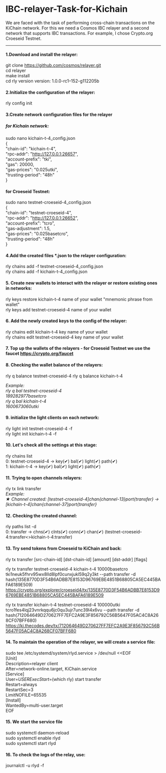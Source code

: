 # IBC-relayer-Task-for-Kichain
We are faced with the task of performing cross-chain transactions on the KiChain network.
For this we need a Cosmos IBC relayer and a second network that supports IBC transactions. For example, I chose Crypto.org Croeseid Testnet.
***
#### 1.Download and install the relayer:
git clone https://github.com/cosmos/relayer.git  
cd relayer  
make install  
cd
rly version
version: 1.0.0-rc1–152-g112205b

#### 2.Initialize the configuration of the relayer:  
rly config init  

#### 3.Create network configuration files for the relayer  

##### for Kichain network:  

sudo nano kichain-t-4_config.json  
{  
  "chain-id": "kichain-t-4",  
  "rpc-addr": "http://127.0.0.1:26657",  
  "account-prefix": "tki",  
  "gas": 20000,  
  "gas-prices": "0.025utki",  
  "trusting-period": "48h"  
}

#### for Croeseid Testnet:

sudo nano testnet-croeseid-4_config.json  
{  
  "chain-id": "testnet-croeseid-4",  
  "rpc-addr": "http://127.0.0.1:26652",  
  "account-prefix": "tcro",  
  "gas-adjustment": 1.5,  
  "gas-prices": "0.025basetcro",  
  "trusting-period": "48h"  
}

#### 4.Add the created files *.json to the relayer configuration:  
rly chains add -f testnet-croeseid-4_config.json  
rly chains add -f kichain-t-4_config.json

#### 5. Create new wallets to interact with the relayer or restore existing ones in networks:  
rly keys restore kichain-t-4 name of your wallet "mnemonic phrase from wallet"  
rly keys add testnet-croeseid-4 name of your wallet

#### 6. Add the newly created keys to the config of the relayer:  
rly chains edit kichain-t-4 key name of your wallet  
rly chains edit testnet-croeseid-4 key name of your wallet

#### 7. Top up the wallets of the relayers - for Croeseid Testnet we use the faucet https://crypto.org/faucet

#### 8. Checking the wallet balance of the relayers:  
rly q balance testnet-croeseid-4
rly q balance kichain-t-4  

*Example:  
rly q bal testnet-croeseid-4  
189282977basetcro  
rly q bal kichain-t-4  
1600673060utki* 

#### 9. initialize the light clients on each network:  
rly light init testnet-croeseid-4 -f  
rly light init kichain-t-4 -f

#### 10. Let's check all the settings at this stage:  
rly chains list  
0: testnet-croeseid-4   -> key(✔) bal(✔) light(✔) path(✔)  
1: kichain-t-4          -> key(✔) bal(✔) light(✔) path(✔)  

#### 11. Trying to open channels relayers:  
rly tx link transfer  
*Example:  
★ Channel created: [testnet-croeseid-4]chan{channel-13}port{transfer} -> [kichain-t-4]chan{channel-37}port{transfer}* 

#### 12. Checking the created channel:
rly paths list -d  
0: transfer -> chns(✔) clnts(✔) conn(✔) chan(✔) (testnet-croeseid-4:transfer<>kichain-t-4:transfer)

#### 13. Try send tokens from Croeseid to KiChain and back:  
rly tx transfer [src-chain-id] [dst-chain-id] [amount] [dst-addr] [flags]  

rly tx transfer testnet-croeseid-4 kichain-t-4 10000basetcro tki1neuk5fhrv95wx8lld8lpf0cunxjukl59q2y3kt --path transfer -d  
hash(135E8770D3F54B6ADBB7E8153D96769EBE4851B68805CA5EC445BAFA6189E509)  
https://crypto.org/explorer/croeseid4/tx/135E8770D3F54B6ADBB7E8153D96769EBE4851B68805CA5EC445BAFA6189E509

rly tx transfer kichain-t-4 testnet-croeseid-4 100000utki tcro1fes4lqj23vnrkqqu6jc0qu3ujr7unc39l4x6vu --path transfer -d  
hash(712064649D270627FF7EFC2A9E3F856792C56B5647F05AC4C8A268CF07BFF680)  
https://ki.thecodes.dev/tx/712064649D270627FF7EFC2A9E3F856792C56B5647F05AC4C8A268CF07BFF680  

#### 14. To maintain the operation of the relayer, we will create a service file:  
sudo tee /etc/systemd/system/rlyd.service > /dev/null <<EOF  
[Unit]  
Description=relayer client  
After=network-online.target, KiChain.service  
                                                            [Service]  
                                                            User=$USER  
                                                            ExecStart=$(which rly) start transfer  
                                                            Restart=always  
                                                            RestartSec=3  
                                                            LimitNOFILE=65535  
                                                            [Install]  
                                                            WantedBy=multi-user.target  
                                                            EOF

#### 15. We start the service file                                              
sudo systemctl daemon-reload  
sudo systemctl enable rlyd  
sudo systemctl start rlyd 

#### 16. To check the logs of the relay, use:  
journalctl -u rlyd -f



